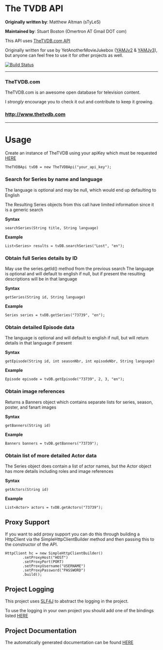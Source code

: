 The TVDB API
============
__Originally written by__: Matthew Altman (sTyLeS)

__Maintained by__: Stuart Boston (Omertron AT Gmail DOT com)

This API uses [TheTVDB.com API](http://www.thetvdb.com/wiki/index.php/Programmers_API)

Originally written for use by YetAnotherMovieJukebox ([YAMJv2](https://github.com/YAMJ/yamj-v2) & [YAMJv3](https://github.com/YAMJ/yamj-v3)), but anyone can feel free to use it for other projects as well.

[![Build Status](http://jenkins.omertron.com/job/API-TheTVDb/badge/icon)](http://jenkins.omertron.com/job/API-TheTVDb)

***
### TheTVDB.com
TheTVDB.com is an awesome open database for television content.

I *strongly* encourage you to check it out and contribute to keep it growing.

### http://www.thetvdb.com
***
Usage
=====
Create an instance of TheTVDB using your apiKey which must be requested [HERE](http://thetvdb.com/?tab=apiregister)

`TheTVDBApi tvDB = new TheTVDBApi("your_api_key");`

### Search for Series by name and language
The language is optional and may be null, which would end up defaulting to English

The Resulting Series objects from this call have limited information since it is a generic search

__Syntax__

`searchSeries(String title, String language)`

__Example__

`List<Series> results = tvDB.searchSeries("Lost", "en");`

### Obtain full Series details by ID
May use the series.getId() method from the previous search
The language is optional and will default to english if null, but if present the resulting descriptions will be in that language

__Syntax__

`getSeries(String id, String language)`

__Example__

`Series series = tvDB.getSeries("73739", "en");`

### Obtain detailed Episode data
The language is optional and will default to english if null, but will return details in that language if present

__Syntax__

`getEpisode(String id, int seasonNbr, int episodeNbr, String language)`

__Example__

`Episode episode = tvDB.getEpisode("73739", 2, 3, "en");`

### Obtain image references
Returns a Banners object which contains separate lists for series, season, poster, and fanart images

__Syntax__

`getBanners(String id)`

__Example__

`Banners banners = tvDB.getBanners("73739");`

### Obtain list of more detailed Actor data
The Series object does contain a list of actor names, but the Actor object has more details including roles and image references

__Syntax__

`getActors(String id)`

__Example__

`List<Actor> actors = tvDB.getActors("73739");`


Proxy Support
-------------

If you want to add proxy support you can do this through building a HttpClient via the SimpleHttpClientBuilder method and then passing this to the constructor of the API.

    HttpClient hc = new SimpleHttpClientBuilder()
            .setProxyHost("HOST")
            .setProxyPort(PORT)
            .setProxyUsername("USERNAME")
            .setProxyPassword("PASSWORD")
            .build();


Project Logging
---------------
This project uses [SLF4J](http://www.slf4j.org) to abstract the logging in the project.

To use the logging in your own project you should add one of the bindings listed [HERE](http://www.slf4j.org/manual.html#swapping)

Project Documentation
---------------------
The automatically generated documentation can be found [HERE](http://omertron.github.com/api-thetvdb/)
